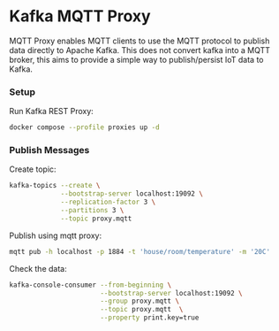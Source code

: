 # Kafka MQTT Proxy

MQTT Proxy enables MQTT clients to use the MQTT protocol to publish data directly to Apache Kafka.
This does not convert kafka into a MQTT broker, this aims to provide a simple way to publish/persist IoT data to Kafka.

### Setup

Run Kafka REST Proxy:

```bash
docker compose --profile proxies up -d
```

### Publish Messages

Create topic:

```bash
kafka-topics --create \
             --bootstrap-server localhost:19092 \
             --replication-factor 3 \
             --partitions 3 \
             --topic proxy.mqtt
```

Publish using mqtt proxy:

```bash
mqtt pub -h localhost -p 1884 -t 'house/room/temperature' -m '20C'
```

Check the data:

```bash
kafka-console-consumer --from-beginning \
                       --bootstrap-server localhost:19092 \
                       --group proxy.mqtt \
                       --topic proxy.mqtt  \
                       --property print.key=true
```